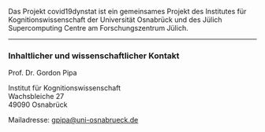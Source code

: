 Das Projekt covid19dynstat ist ein gemeinsames Projekt des Institutes für Kognitionswissenschaft der Universität Osnabrück und des Jülich Supercomputing Centre am Forschungszentrum Jülich.

---

### Inhaltlicher und wissenschaftlicher Kontakt

Prof. Dr. Gordon Pipa

Institut für Kognitionswissenschaft  
Wachsbleiche 27  
49090 Osnabrück  

Mailadresse: gpipa@uni-osnabrueck.de